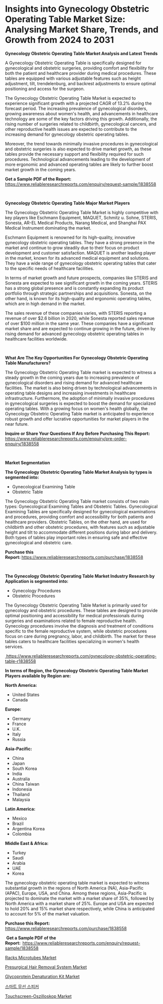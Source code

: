 <p><h1>Insights into Gynecology Obstetric Operating Table Market Size: Analysing Market Share, Trends, and Growth from 2024 to 2031</h1></p><p><strong>Gynecology Obstetric Operating Table Market Analysis and Latest Trends</strong></p>
<p><p>A Gynecology Obstetric Operating Table is specifically designed for gynecological and obstetric surgeries, providing comfort and flexibility for both the patient and healthcare provider during medical procedures. These tables are equipped with various adjustable features such as height adjustment, tilt, trendelenburg, and backrest adjustments to ensure optimal positioning and access for the surgeon.</p><p>The Gynecology Obstetric Operating Table Market is expected to experience significant growth with a projected CAGR of 13.2% during the forecast period. The increasing prevalence of gynecological disorders, growing awareness about women's health, and advancements in healthcare technology are some of the key factors driving this growth. Additionally, the rising number of surgeries related to childbirth, gynecological cancers, and other reproductive health issues are expected to contribute to the increasing demand for gynecology obstetric operating tables.</p><p>Moreover, the trend towards minimally invasive procedures in gynecological and obstetric surgeries is also expected to drive market growth, as these tables provide the necessary support and flexibility required for such procedures. Technological advancements leading to the development of more ergonomic and advanced operating tables are likely to further boost market growth in the coming years.</p></p>
<p><strong>Get a Sample PDF of the Report:&nbsp;</strong> <a href="https://www.reliableresearchreports.com/enquiry/request-sample/1838558">https://www.reliableresearchreports.com/enquiry/request-sample/1838558</a></p>
<p>&nbsp;</p>
<p><strong>Gynecology Obstetric Operating Table Major Market Players</strong></p>
<p><p>The Gynecology Obstetric Operating Table Market is highly competitive with key players like Eschmann Equipment, MAQUET, Schmitz u. Sohne, STERIS, Sonesta, AR-EL Medical Products, Narang Medical, and Shanghai PAX Medical Instrument dominating the market. </p><p>Eschmann Equipment is renowned for its high-quality, innovative gynecology obstetric operating tables. They have a strong presence in the market and continue to grow steadily due to their focus on product development and customer satisfaction. MAQUET is another leading player in the market, known for its advanced medical equipment and solutions. They have a wide range of gynecology obstetric operating tables that cater to the specific needs of healthcare facilities.</p><p>In terms of market growth and future prospects, companies like STERIS and Sonesta are expected to see significant growth in the coming years. STERIS has a strong global presence and is constantly expanding its product portfolio through strategic partnerships and acquisitions. Sonesta, on the other hand, is known for its high-quality and ergonomic operating tables, which are in high demand in the market.</p><p>The sales revenue of these companies varies, with STERIS reporting a revenue of over $2.6 billion in 2020, while Sonesta reported sales revenue of over $100 million in the same year. These companies have a significant market share and are expected to continue growing in the future, driven by rising demand for advanced gynecology obstetric operating tables in healthcare facilities worldwide.</p></p>
<p>&nbsp;</p>
<p><strong>What Are The Key Opportunities For Gynecology Obstetric Operating Table Manufacturers?</strong></p>
<p><p>The Gynecology Obstetric Operating Table market is expected to witness a steady growth in the coming years due to increasing prevalence of gynecological disorders and rising demand for advanced healthcare facilities. The market is also being driven by technological advancements in operating table designs and increasing investments in healthcare infrastructure. Furthermore, the adoption of minimally invasive procedures in gynecological surgeries is expected to boost the demand for specialized operating tables. With a growing focus on women's health globally, the Gynecology Obstetric Operating Table market is anticipated to experience robust growth and offer lucrative opportunities for market players in the near future.</p></p>
<p><strong>Inquire or Share Your Questions If Any Before Purchasing This Report:</strong> <a href="https://www.reliableresearchreports.com/enquiry/pre-order-enquiry/1838558">https://www.reliableresearchreports.com/enquiry/pre-order-enquiry/1838558</a></p>
<p>&nbsp;</p>
<p><strong>Market Segmentation</strong></p>
<p><strong>The Gynecology Obstetric Operating Table Market Analysis by types is segmented into:</strong></p>
<p><ul><li>Gynecological Examining Table</li><li>Obstetric Table</li></ul></p>
<p><p>The Gynecology Obstetric Operating Table market consists of two main types: Gynecological Examining Tables and Obstetric Tables. Gynecological Examining Tables are specifically designed for gynecological examinations and procedures, providing comfort and accessibility for both patients and healthcare providers. Obstetric Tables, on the other hand, are used for childbirth and other obstetric procedures, with features such as adjustable height and tilt to accommodate different positions during labor and delivery. Both types of tables play important roles in ensuring safe and effective gynecological and obstetric care.</p></p>
<p><strong>Purchase this Report:&nbsp;</strong><a href="https://www.reliableresearchreports.com/purchase/1838558">https://www.reliableresearchreports.com/purchase/1838558</a></p>
<p>&nbsp;</p>
<p><strong>The Gynecology Obstetric Operating Table Market Industry Research by Application is segmented into:</strong></p>
<p><ul><li>Gynecology Procedures</li><li>Obstetric Procedures</li></ul></p>
<p><p>The Gynecology Obstetric Operating Table Market is primarily used for gynecology and obstetric procedures. These tables are designed to provide optimal positioning and accessibility for medical professionals during surgeries and examinations related to female reproductive health. Gynecology procedures involve the diagnosis and treatment of conditions specific to the female reproductive system, while obstetric procedures focus on care during pregnancy, labor, and childbirth. The market for these tables caters to healthcare facilities specializing in women's health services.</p></p>
<p><a href="https://www.reliableresearchreports.com/gynecology-obstetric-operating-table-r1838558">&nbsp;https://www.reliableresearchreports.com/gynecology-obstetric-operating-table-r1838558</a></p>
<p><strong>In terms of Region, the Gynecology Obstetric Operating Table Market Players available by Region are:</strong></p>
<p>
    <p> <strong> North America: </strong>
        <ul>
            <li>United States</li>
            <li>Canada</li>
        </ul>
        </p> 
    <p> <strong> Europe: </strong>
        <ul>
            <li>Germany</li>
            <li>France</li>
            <li>U.K.</li>
            <li>Italy</li>
            <li>Russia</li>
        </ul>
        </p> 
    <p> <strong> Asia-Pacific: </strong>
        <ul>
            <li>China</li>
            <li>Japan</li>
            <li>South Korea</li>
            <li>India</li>
            <li>Australia</li>
            <li>China Taiwan</li>
            <li>Indonesia</li>
            <li>Thailand</li>
            <li>Malaysia</li>
        </ul>
        </p> 
    <p> <strong> Latin America: </strong>
        <ul>
            <li>Mexico</li>
            <li>Brazil</li>
            <li>Argentina Korea</li>
            <li>Colombia</li>
        </ul>
        </p> 
    <p> <strong> Middle East & Africa: </strong>
        <ul>
            <li>Turkey</li>
            <li>Saudi</li>
            <li>Arabia</li>
            <li>UAE</li>
            <li>Korea</li>
        </ul>
    </p>
    </p>
<p><p>The gynecology obstetric operating table market is expected to witness substantial growth in the regions of North America (NA), Asia-Pacific (APAC), Europe, USA, and China. Among these regions, Asia-Pacific is projected to dominate the market with a market share of 35%, followed by North America with a market share of 25%. Europe and USA are expected to hold 20% and 15% market share respectively, while China is anticipated to account for 5% of the market valuation.</p></p>
<p><strong>Purchase this Report: </strong><a href="https://www.reliableresearchreports.com/purchase/1838558">https://www.reliableresearchreports.com/purchase/1838558</a></p>
<p>&nbsp;<strong>Get a Sample PDF of the Report:&nbsp;&nbsp;</strong><a href="https://www.reliableresearchreports.com/enquiry/request-sample/1838558">https://www.reliableresearchreports.com/enquiry/request-sample/1838558</a></p>
<p><strong></strong></p>
<p><p><a href="https://github.com/michealerrygz/Market-Research-Report-List-1/blob/main/racks-microtubes-market.md">Racks Microtubes Market</a></p><p><a href="https://github.com/lukmanduiky01/Market-Research-Report-List-1/blob/main/presurgical-hair-removal-system-market.md">Presurgical Hair Removal System Market</a></p><p><a href="https://github.com/BraidenLucas2019/Market-Research-Report-List-1/blob/main/glycoprotein-denaturation-kit-market.md">Glycoprotein Denaturation Kit Market</a></p><p><a href="https://github.com/marufmohassin05/Market-Research-Report-List-2/blob/main/499470076784.md">스마트 무선 스피커</a></p><p><a href="https://github.com/abigailsutherland7889/Market-Research-Report-List-1/blob/main/touchscreen-oszilloskop-market.md">Touchscreen-Oszilloskop Market</a></p></p>
